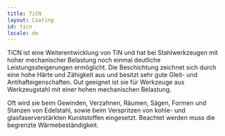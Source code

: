 ```yaml
---
title: TiCN
layout: Coating
id: ticn
locale: de
---
```

TiCN ist eine Weiterentwicklung von TiN und hat bei Stahlwerkzeugen mit hoher mechanischer Belastung noch einmal deutliche Leistungssteigerungen ermöglicht. Die Beschichtung zeichnet sich durch eine hohe Härte und Zähigkeit aus und besitzt sehr gute Gleit- und Antihafteigenschaften. Gut geeignet ist sie für Werkzeuge aus Werkzeugstahl mit einer hohen mechanischen Belastung.

Oft wird sie beim Gewinden, Verzahnen, Räumen, Sägen, Formen und Stanzen von Edelstahl, sowie beim Verspritzen von kohle- und glasfaserverstärkten Kunststoffen eingesetzt. Beachtet werden muss die begrenzte Wärmebeständigkeit.
